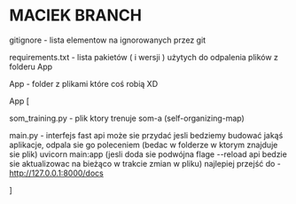 # MACIEK BRANCH

gitignore - lista elementow na ignorowanych przez git

requirements.txt - lista pakietów ( i wersji ) użytych do odpalenia plików z folderu App

App - folder z plikami które coś robią XD

App [

som_training.py - plik ktory trenuje som-a (self-organizing-map)

main.py -  interfejs fast api może sie przydać jesli bedziemy budować jakąś aplikacje, odpala sie go 
    poleceniem (bedac w folderze w ktorym znajduje sie plik) uvicorn main:app (jesli doda sie podwójna flage --reload api bedzie sie aktualizowac na bieżąco w trakcie zmian w pliku)
    najlepiej przejść do - http://127.0.0.1:8000/docs
    

]
